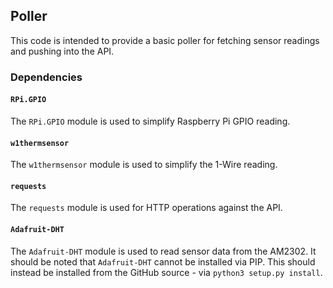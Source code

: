 ## Poller

This code is intended to provide a basic poller for fetching sensor readings
and pushing into the API.

### Dependencies

#### `RPi.GPIO`

The `RPi.GPIO` module is used to simplify Raspberry Pi GPIO reading.

#### `w1thermsensor`

The `w1thermsensor` module is used to simplify the 1-Wire reading.

#### `requests`

The `requests` module is used for HTTP operations against the API.

#### `Adafruit-DHT`

The `Adafruit-DHT` module is used to read sensor data from the AM2302. It should
be noted that `Adafruit-DHT` cannot be installed via PIP. This should instead be
installed from the GitHub source - via `python3 setup.py install`.
